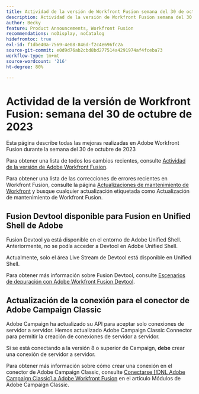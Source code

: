 ```yaml
---
title: Actividad de la versión de Workfront Fusion semana del 30 de octubre de 2023
description: Actividad de la versión de Workfront Fusion semana del 30 de octubre de 2023
author: Becky
feature: Product Announcements, Workfront Fusion
recommendations: noDisplay, noCatalog
hidefromtoc: true
exl-id: f1dbe40a-7569-4e08-846d-f2c4e696fc2a
source-git-commit: e0d9d76ab2cbd8bd277514a4291974af4fceba73
workflow-type: tm+mt
source-wordcount: '216'
ht-degree: 80%

---
```


# Actividad de la versión de Workfront Fusion: semana del 30 de octubre de 2023

Esta página describe todas las mejoras realizadas en Adobe Workfront Fusion durante la semana del 30 de octubre de 2023

Para obtener una lista de todos los cambios recientes, consulte [Actividad de la versión de Adobe Workfront Fusion](/help/workfront-fusion/fusion-product-releases/fusion-release-activity.md).

Para obtener una lista de las correcciones de errores recientes en Workfront Fusion, consulte la página [Actualizaciones de mantenimiento de Workfront](https://experienceleague.adobe.com/docs/workfront-known-issues/releases/current-updates.html?lang=es) y busque cualquier actualización etiquetada como Actualización de mantenimiento de Workfront Fusion.

## Fusion Devtool disponible para Fusion en Unified Shell de Adobe

Fusion Devtool ya está disponible en el entorno de Adobe Unified Shell. Anteriormente, no se podía acceder a Devtool en Adobe Unified Shell.

Actualmente, solo el área Live Stream de Devtool está disponible en Unified Shell.

Para obtener más información sobre Fusion Devtool, consulte [Escenarios de depuración con Adobe Workfront Fusion Devtool](/help/workfront-fusion/manage-scenarios/debug-a-scenario.md).

## Actualización de la conexión para el conector de Adobe Campaign Classic

Adobe Campaign ha actualizado su API para aceptar solo conexiones de servidor a servidor. Hemos actualizado Adobe Campaign Classic Connector para permitir la creación de conexiones de servidor a servidor.

Si se está conectando a la versión 8 o superior de Campaign, **debe** crear una conexión de servidor a servidor.

Para obtener más información sobre cómo crear una conexión en el conector de Adobe Campaign Classic, consulte [Conectarse [!DNL Adobe Campaign Classic] a Adobe Workfront Fusion](/help/workfront-fusion/references/apps-and-modules/adobe-connectors/adobe-campaign-classic-connector.md#connect-adobe-campaign-to-adobe-workfront-fusion) en el artículo Módulos de Adobe Campaign Classic.
